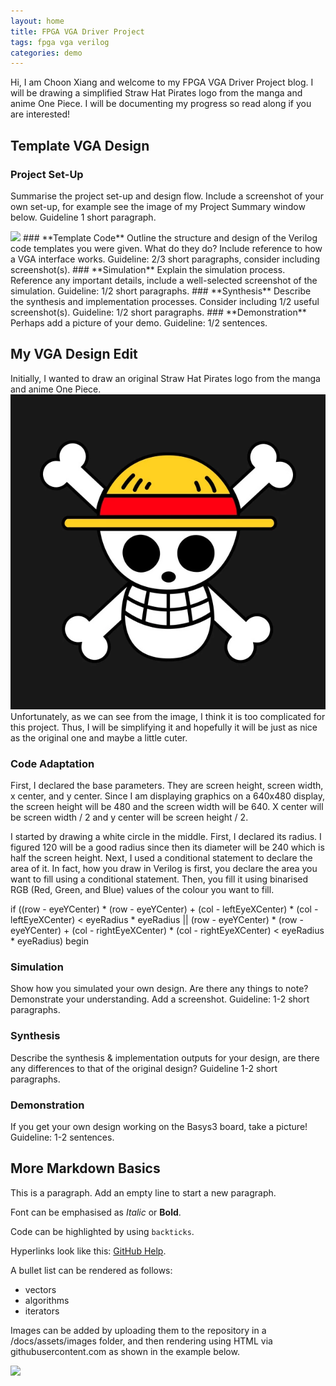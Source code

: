 ```yaml
---
layout: home
title: FPGA VGA Driver Project
tags: fpga vga verilog
categories: demo
---
```


Hi, I am Choon Xiang and welcome to my FPGA VGA Driver Project blog. I will be drawing a simplified Straw Hat Pirates logo from the manga and anime One Piece. I will be documenting my progress so read along if you are interested! 

## **Template VGA Design**
### **Project Set-Up**
Summarise the project set-up and design flow. Include a screenshot of your own set-up, for example see the image of my Project Summary window below. Guideline 1 short paragraph.

<img src="https://raw.githubusercontent.com/melgineer/fpga-vga-verilog/main/docs/assets/images/VGAPrjSum.png">
### **Template Code**
Outline the structure and design of the Verilog code templates you were given. What do they do? Include reference to how a VGA interface works. Guideline: 2/3 short paragraphs, consider including screenshot(s).
### **Simulation**
Explain the simulation process. Reference any important details, include a well-selected screenshot of the simulation. Guideline: 1/2 short paragraphs.
### **Synthesis**
Describe the synthesis and implementation processes. Consider including 1/2 useful screenshot(s). Guideline: 1/2 short paragraphs.
### **Demonstration**
Perhaps add a picture of your demo. Guideline: 1/2 sentences.

## **My VGA Design Edit**
Initially, I wanted to draw an original Straw Hat Pirates logo from the manga and anime One Piece.
<img src="https://raw.githubusercontent.com/ChoonXiangg/SOC-Project/refs/heads/main/docs/assets/images/Straw%20Hat%20Pirates%20Logo.webp">
Unfortunately, as we can see from the image, I think it is too complicated for this project. Thus, I will be simplifying it and hopefully it will be just as nice as the original one and maybe a little cuter. 
### **Code Adaptation**

First, I declared the base parameters. They are screen height, screen width, x center, and y center. Since I am displaying graphics on a 640x480 display, the screen height will be 480 and the screen width will be 640. X center will be screen width / 2 and y center will be screen height / 2.  

I started by drawing a white circle in the middle. First, I declared its radius. I figured 120 will be a good radius since then its diameter will be 240 which is half the screen height. Next, I used a conditional statement to declare the area of it. In fact, how you draw in Verilog is first, you declare the area you want to fill using a conditional statement. Then, you fill it using binarised RGB (Red, Green, and Blue) values of the colour you want to fill. 

if ((row - eyeYCenter) * (row - eyeYCenter) + (col - leftEyeXCenter) * (col - leftEyeXCenter) < eyeRadius * eyeRadius || (row - eyeYCenter) * (row - eyeYCenter) + (col - rightEyeXCenter) * (col - rightEyeXCenter) < eyeRadius * eyeRadius) begin

### **Simulation**
Show how you simulated your own design. Are there any things to note? Demonstrate your understanding. Add a screenshot. Guideline: 1-2 short paragraphs.
### **Synthesis**
Describe the synthesis & implementation outputs for your design, are there any differences to that of the original design? Guideline 1-2 short paragraphs.
### **Demonstration**
If you get your own design working on the Basys3 board, take a picture! Guideline: 1-2 sentences.

## **More Markdown Basics**
This is a paragraph. Add an empty line to start a new paragraph.

Font can be emphasised as *Italic* or **Bold**.

Code can be highlighted by using `backticks`.

Hyperlinks look like this: [GitHub Help](https://help.github.com/).

A bullet list can be rendered as follows:
- vectors
- algorithms
- iterators

Images can be added by uploading them to the repository in a /docs/assets/images folder, and then rendering using HTML via githubusercontent.com as shown in the example below.

<img src="https://raw.githubusercontent.com/melgineer/fpga-vga-verilog/main/docs/assets/images/VGAPrjSrcs.png">
